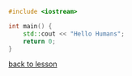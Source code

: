 ```cpp
#include <iostream>

int main() {
    std::cout << "Hello Humans";
    return 0;
}
```

[back to lesson](../2-your-first-cxx-program.html)

